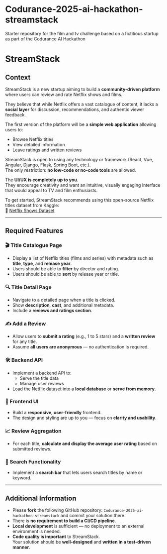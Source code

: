 # Codurance-2025-ai-hackathon-streamstack
Starter repository for the film and tv challenge based on a fictitious startup as part of the Codurance AI Hackathon

# StreamStack

## Context
StreamStack is a new startup aiming to build a **community-driven platform** where users can review and rate Netflix shows and films.

They believe that while Netflix offers a vast catalogue of content, it lacks a **social layer** for discussion, recommendations, and authentic viewer feedback.

The first version of the platform will be a **simple web application** allowing users to:
- Browse Netflix titles
- View detailed information
- Leave ratings and written reviews

StreamStack is open to using any technology or framework (React, Vue, Angular, Django, Flask, Spring Boot, etc.).  
The only restriction: **no low-code or no-code tools** are allowed.

The **UI/UX is completely up to you**.  
They encourage creativity and want an intuitive, visually engaging interface that would appeal to TV and film enthusiasts.

To get started, StreamStack recommends using this open-source Netflix titles dataset from Kaggle:  
🔗 [Netflix Shows Dataset](https://www.kaggle.com/datasets/shivamb/netflix-shows/data)

---

## Required Features

### 🎬 Title Catalogue Page
- Display a list of Netflix titles (films and series) with metadata such as **title**, **type**, and **release year**.
- Users should be able to **filter** by director and rating.
- Users should be able to **sort** by release year or title.

### 🔍 Title Detail Page
- Navigate to a detailed page when a title is clicked.
- Show **description**, **cast**, and additional metadata.
- Include a **reviews and ratings section**.

### ✍️ Add a Review
- Allow users to **submit a rating** (e.g., 1 to 5 stars) and a **written review** for any title.
- Assume **all users are anonymous** — no authentication is required.

### 🛠️ Backend API
- Implement a backend API to:
  - Serve the title data
  - Manage user reviews
- Load the Netflix dataset into a **local database** or **serve from memory**.

### 🎨 Frontend UI
- Build a **responsive, user-friendly** frontend.
- The design and styling are up to you — focus on **clarity and usability**.

### 📈 Review Aggregation
- For each title, **calculate and display the average user rating** based on submitted reviews.

### 🔎 Search Functionality
- Implement a **search bar** that lets users search titles by name or keyword.

---

## Additional Information

- Please **fork** the following GitHub repository: `Codurance-2025-ai-hackathon-streamstack` and commit your solution there.
- There is **no requirement to build a CI/CD pipeline**.
- **Local development** is sufficient — no deployment to an external environment is needed.
- **Code quality is important** to StreamStack.  
  Your solution should be **well-designed** and **written in a test-driven manner**.
